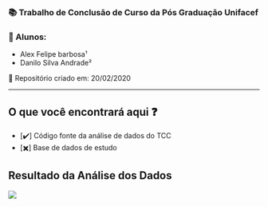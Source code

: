 ### :books: Trabalho de Conclusão de Curso da Pós Graduação Unifacef

### :man: Alunos:
- Alex Felipe barbosa¹
- Danilo Silva Andrade²


:date: Repositório criado em: 20/02/2020

---

##  O que você encontrará aqui :question:

- [:heavy_check_mark:] Código fonte da análise de dados do TCC
- [:heavy_multiplication_x:] Base de dados de estudo


## Resultado da Análise dos Dados
![](\img\tcc_video.gif)
